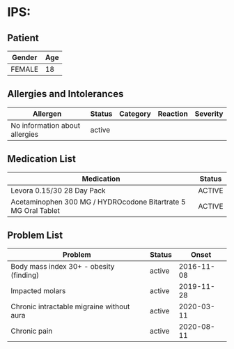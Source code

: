 # IPS:

## Patient

|Gender|Age|
|---|---|
|FEMALE|18|

## Allergies and Intolerances

|Allergen|Status|Category|Reaction|Severity|
|---|---|---|---|---|
|No information about allergies|active||||

## Medication List

|Medication|Status|
|---|---|
|Levora 0.15/30 28 Day Pack|ACTIVE|
|Acetaminophen 300 MG / HYDROcodone Bitartrate 5 MG Oral Tablet|ACTIVE|

## Problem List

|Problem|Status|Onset|
|---|---|---|
|Body mass index 30+ - obesity (finding)|active|2016-11-08|
|Impacted molars|active|2019-11-28|
|Chronic intractable migraine without aura|active|2020-03-11|
|Chronic pain|active|2020-08-11|
